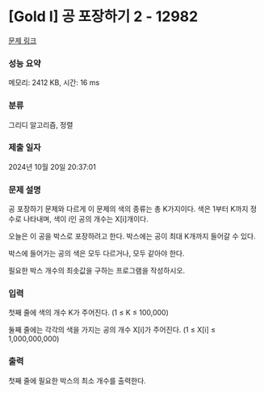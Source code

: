 # [Gold I] 공 포장하기 2 - 12982 

[문제 링크](https://www.acmicpc.net/problem/12982) 

### 성능 요약

메모리: 2412 KB, 시간: 16 ms

### 분류

그리디 알고리즘, 정렬

### 제출 일자

2024년 10월 20일 20:37:01

### 문제 설명

<p>공 포장하기 문제와 다르게 이 문제의 색의 종류는 총 K가지이다. 색은 1부터 K까지 정수로 나타내며, 색이 i인 공의 개수는 X[i]개이다.</p>

<p>오늘은 이 공을 박스로 포장하려고 한다. 박스에는 공이 최대 K개까지 들어갈 수 있다.</p>

<p>박스에 들어가는 공의 색은 모두 다르거나, 모두 같아야 한다.</p>

<p>필요한 박스 개수의 최솟값을 구하는 프로그램을 작성하시오.</p>

### 입력 

 <p>첫째 줄에 색의 개수 K가 주어진다. (1 ≤ K ≤ 100,000)</p>

<p>둘째 줄에는 각각의 색을 가지는 공의 개수 X[i]가 주어진다. (1 ≤ X[i] ≤ 1,000,000,000)</p>

### 출력 

 <p>첫째 줄에 필요한 박스의 최소 개수를 출력한다.</p>

